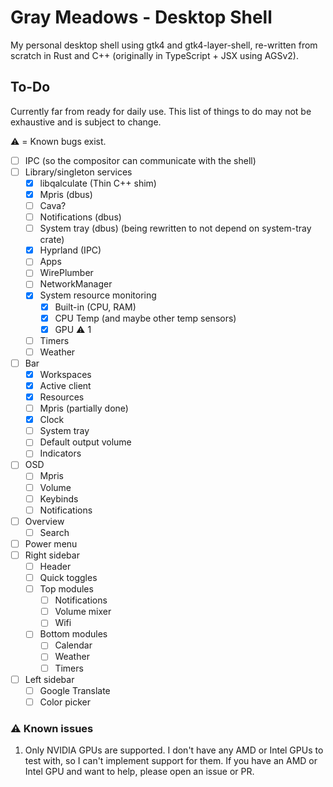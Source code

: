 # Gray Meadows - Desktop Shell

My personal desktop shell using gtk4 and gtk4-layer-shell, re-written from scratch in Rust and C++ (originally in TypeScript + JSX using AGSv2).

## To-Do

Currently far from ready for daily use. This list of things to do may not be exhaustive and is subject to change.

⚠️ = Known bugs exist.

- [ ] IPC (so the compositor can communicate with the shell)
- [ ] Library/singleton services
    - [x] libqalculate (Thin C++ shim)
    - [x] Mpris (dbus)
    - [ ] Cava?
    - [ ] Notifications (dbus)
    - [ ] System tray (dbus) (being rewritten to not depend on system-tray crate)
    - [x] Hyprland (IPC)
    - [ ] Apps
    - [ ] WirePlumber
    - [ ] NetworkManager
    - [x] System resource monitoring
        - [x] Built-in (CPU, RAM)
        - [x] CPU Temp (and maybe other temp sensors)
        - [x] GPU ⚠️ 1
    - [ ] Timers
    - [ ] Weather
- [ ] Bar
    - [x] Workspaces
    - [x] Active client
    - [x] Resources
    - [ ] Mpris (partially done)
    - [x] Clock
    - [ ] System tray
    - [ ] Default output volume
    - [ ] Indicators
- [ ] OSD
    - [ ] Mpris
    - [ ] Volume
    - [ ] Keybinds
    - [ ] Notifications
- [ ] Overview
    - [ ] Search
- [ ] Power menu
- [ ] Right sidebar
    - [ ] Header
    - [ ] Quick toggles
    - [ ] Top modules
        - [ ] Notifications
        - [ ] Volume mixer
        - [ ] Wifi
    - [ ] Bottom modules
        - [ ] Calendar
        - [ ] Weather
        - [ ] Timers
- [ ] Left sidebar
    - [ ] Google Translate
    - [ ] Color picker

### ⚠️ Known issues
1. Only NVIDIA GPUs are supported. I don't have any AMD or Intel GPUs to test with, so I can't implement support for them. If you have an AMD or Intel GPU and want to help, please open an issue or PR.
